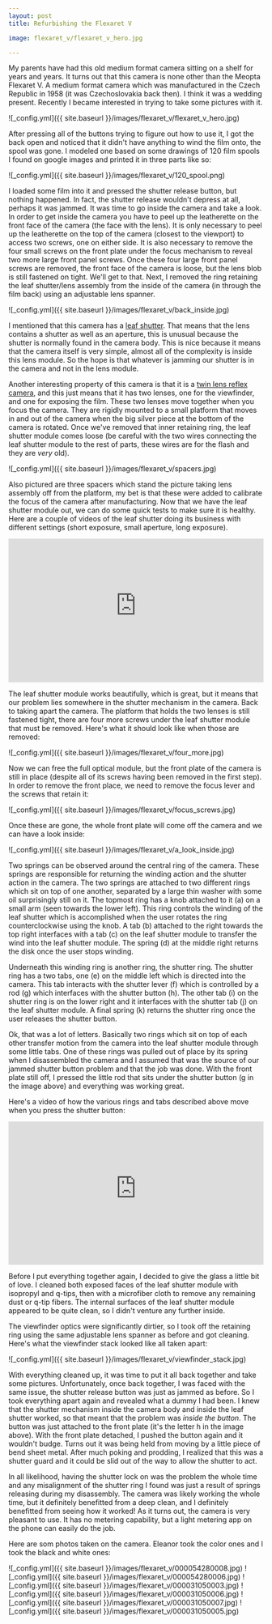 ```yaml
---
layout: post
title: Refurbishing the Flexaret V

image: flexaret_v/flexaret_v_hero.jpg

---
```


My parents have had this old medium format camera sitting on a shelf for years and years. It turns out that this camera is none other than the Meopta Flexaret V. A medium format camera which was manufactured in the Czech Republic in 1958 (it was Czechoslovakia back then). I think it was a wedding present. Recently I became interested in trying to take some pictures with it. 

![_config.yml]({{ site.baseurl }}/images/flexaret_v/flexaret_v_hero.jpg)


After pressing all of the buttons trying to figure out how to use it, I got the back open and noticed that it didn't have anything to wind the film onto, the spool was gone. I modeled one based on some drawings of 120 film spools I found on google images and printed it in three parts like so:

![_config.yml]({{ site.baseurl }}/images/flexaret_v/120_spool.png)

I loaded some film into it and pressed the shutter release button, but nothing happened. In fact, the shutter release wouldn't depress at all, perhaps it was jammed. It was time to go inside the camera and take a look. In order to get inside the camera you have to peel up the leatherette on the front face of the camera (the face with the lens). It is only necessary to peel up the leatherette on the top of the camera (closest to the viewport) to access two screws, one on either side. It is also necessary to remove the four small screws on the front plate under the focus mechanism to reveal two more large front panel screws. Once these four large front panel screws are removed, the front face of the camera is loose, but the lens blob is still fastened on tight. We'll get to that. Next, I removed the ring retaining the leaf shutter/lens assembly from the inside of the camera (in through the film back) using an adjustable lens spanner.

![_config.yml]({{ site.baseurl }}/images/flexaret_v/back_inside.jpg)

I mentioned that this camera has a [leaf shutter](https://en.wikipedia.org/wiki/Shutter_(photography)#Diaphragm_shutter). That means that the lens contains a shutter as well as an aperture, this is unusual because the shutter is normally found in the camera body. This is nice because it means that the camera itself is very simple, almost all of the complexity is inside this lens module. So the hope is that whatever is jamming our shutter is in the camera and not in the lens module.

Another interesting property of this camera is that it is a [twin lens reflex camera](https://en.wikipedia.org/wiki/Twin-lens_reflex_camera), and this just means that it has two lenses, one for the viewfinder, and one for exposing the film. These two lenses move together when you focus the camera. They are rigidly mounted to a small platform that moves in and out of the camera when the big silver piece at the bottom of the camera is rotated. Once we've removed that inner retaining ring, the leaf shutter module comes loose (be careful with the two wires connecting the leaf shutter module to the rest of parts, these wires are for the flash and they are <em>very</em> old).

![_config.yml]({{ site.baseurl }}/images/flexaret_v/spacers.jpg)

Also pictured are three spacers which stand the picture taking lens assembly off from the platform, my bet is that these were added to calibrate the focus of the camera after manufacturing. Now that we have the leaf shutter module out, we can do some quick tests to make sure it is healthy. Here are a couple of videos of the leaf shutter doing its business with different settings (short exposure, small aperture, long exposure).

<div style="position: relative; overflow: hidden; width: 100%; padding-top: 56.25%; /* 16:9 Aspect Ratio (divide 9 by 16 = 0.5625) */"><iframe style ="position: absolute; top: 0; left: 0; bottom: 0; right: 0; width: 100%; height: 100%;" src="https://www.youtube-nocookie.com/embed/videoseries?list=PLIYffDv8mHqdCHPlVS60WzV7222NcMB2Q" title="YouTube video player" frameborder="0" allow="accelerometer; autoplay; clipboard-write; encrypted-media; gyroscope; picture-in-picture" allowfullscreen></iframe></div>

The leaf shutter module works beautifully, which is great, but it means that our problem lies somewhere in the shutter mechanism in the camera. Back to taking apart the camera. The platform that holds the two lenses is still fastened tight, there are four more screws under the leaf shutter module that must be removed. Here's what it should look like when those are removed:

![_config.yml]({{ site.baseurl }}/images/flexaret_v/four_more.jpg)

Now we can free the full optical module, but the front plate of the camera is still in place (despite all of its screws having been removed in the first step). In order to remove the front place, we need to remove the focus lever and the screws that retain it:

![_config.yml]({{ site.baseurl }}/images/flexaret_v/focus_screws.jpg)

Once these are gone, the whole front plate will come off the camera and we can have a look inside:

![_config.yml]({{ site.baseurl }}/images/flexaret_v/a_look_inside.jpg)

Two springs can be observed around the central ring of the camera. These springs are responsible for returning the winding action and the shutter action in the camera. The two springs are attached to two different rings which sit on top of one another, separated by a large thin washer with some oil surprisingly still on it. The topmost ring has a knob attached to it (a) on a small arm (seen towards the lower left). This ring controls the winding of the leaf shutter which is accomplished when the user rotates the ring counterclockwise using the knob. A tab (b) attached to the right towards the top right interfaces with a tab (c) on the leaf shutter module to transfer the wind into the leaf shutter module. The spring (d) at the middle right returns the disk once the user stops winding.

Underneath this winding ring is another ring, the shutter ring. The shutter ring has a two tabs, one (e) on the middle left which is directed into the camera. This tab interacts with the shutter lever (f) which is controlled by a rod (g) which interfaces with the shutter button (h). The other tab (i) on the shutter ring is on the lower right and it interfaces with the shutter tab (j) on the leaf shutter module. A final spring (k) returns the shutter ring once the user releases the shutter button.

Ok, that was a lot of letters. Basically two rings which sit on top of each other transfer motion from the camera into the leaf shutter module through some little tabs. One of these rings was pulled out of place by its spring when I disassembled the camera and I assumed that was the source of our jammed shutter button problem and that the job was done. With the front plate still off, I pressed the little rod that sits under the shutter button (g in the image above) and everything was working great.

Here's a video of how the various rings and tabs described above move when you press the shutter button:

<div style="position: relative; overflow: hidden; width: 100%; padding-top: 56.25%; /* 16:9 Aspect Ratio (divide 9 by 16 = 0.5625) */"><iframe style ="position: absolute; top: 0; left: 0; bottom: 0; right: 0; width: 100%; height: 100%;" src="https://www.youtube-nocookie.com/embed/B3TzLDekEFA" title="YouTube video player" frameborder="0" allow="accelerometer; autoplay; clipboard-write; encrypted-media; gyroscope; picture-in-picture" allowfullscreen></iframe></div>

Before I put everything together again, I decided to give the glass a little bit of love. I cleaned both exposed faces of the leaf shutter module with isopropyl and q-tips, then with a microfiber cloth to remove any remaining dust or q-tip fibers. The internal surfaces of the leaf shutter module appeared to be quite clean, so I didn't venture any further inside.

The viewfinder optics were significantly dirtier, so I took off the retaining ring using the same adjustable lens spanner as before and got cleaning. Here's what the viewfinder stack looked like all taken apart:

![_config.yml]({{ site.baseurl }}/images/flexaret_v/viewfinder_stack.jpg)

With everything cleaned up, it was time to put it all back together and take some pictures. Unfortunately, once back together, I was faced with the same issue, the shutter release button was just as jammed as before. So I took everything apart again and revealed what a dummy I had been. I knew that the shutter mechanism inside the camera body and inside the leaf shutter worked, so that meant that the problem was <em>inside the button</em>. The button was just attached to the front plate (it's the letter h in the image above). With the front plate detached, I pushed the button again and it wouldn't budge. Turns out it was being held from moving by a little piece of bend sheet metal. After much poking and prodding, I realized that this was a shutter guard and it could be slid out of the way to allow the shutter to act.

In all likelihood, having the shutter lock on was the problem the whole time and any misalignment of the shutter ring I found was just a result of springs releasing during my disassembly. The camera was likely working the whole time, but it definitely benefitted from a deep clean, and I definitely benefitted from seeing how it worked! As it turns out, the camera is very pleasant to use. It has no metering capability, but a light metering app on the phone can easily do the job.

Here are som photos taken on the camera. Eleanor took the color ones and I took the black and white ones:


![_config.yml]({{ site.baseurl }}/images/flexaret_v/000054280008.jpg)
![_config.yml]({{ site.baseurl }}/images/flexaret_v/000054280006.jpg)
![_config.yml]({{ site.baseurl }}/images/flexaret_v/000031050003.jpg)
![_config.yml]({{ site.baseurl }}/images/flexaret_v/000031050006.jpg)
![_config.yml]({{ site.baseurl }}/images/flexaret_v/000031050007.jpg)
![_config.yml]({{ site.baseurl }}/images/flexaret_v/000031050005.jpg)
